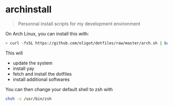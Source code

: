 # archinstall

>  Personnal install scripts for my development environment 

On Arch Linux, you can install this with:

```bash
> curl -fsSL https://github.com/oligot/dotfiles/raw/master/arch.sh | bash
```

This will
* update the system
* install yay
* fetch and install the dotfiles
* install additional softwares

You can then change your default shell to zsh with
```bash
chsh -s /usr/bin/zsh

```
